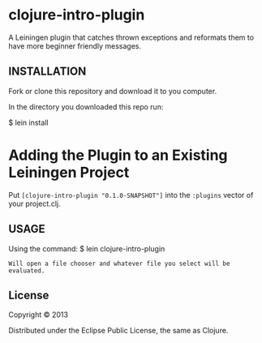 # clojure-intro-plugin

A Leiningen plugin that catches thrown exceptions and reformats them to have more beginner friendly messages.

## INSTALLATION 

Fork or clone this repository and download it to you computer.

In the directory you downloaded this repo run:
   
   $ lein install

# Adding the Plugin to an Existing Leiningen Project

Put `[clojure-intro-plugin "0.1.0-SNAPSHOT"]` into the `:plugins` vector of your project.clj.

## USAGE
   Using the command:
    $ lein clojure-intro-plugin

    Will open a file chooser and whatever file you select will be evaluated.
## License

Copyright © 2013

Distributed under the Eclipse Public License, the same as Clojure.
